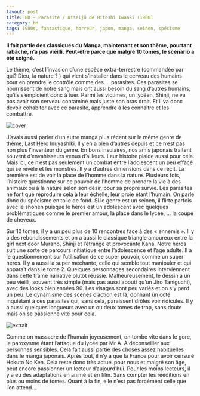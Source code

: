 ```yaml
---
layout: post
title: BD - Parasite / Kiseijū de Hitoshi Iwaaki (1988)
category: bd
tags: 1980s, fantastique, horreur, japon, manga, seinen, spécisme
---
```


**Il fait partie des classiques du Manga, maintenant et son thème, pourtant rabâché, n’a pas vieilli. Peut-être parce que malgré 10 tomes, le scénario a été soigné.**

Le thème, c’est l’invasion d’une espèce extra-terrestre (commandée par qui? Dieu, la nature ? ) qui vient s’installer dans le cerveau des humains pour en prendre le contrôle comme des … parasites. Ces parasites se nourrissent de notre sang mais ont aussi besoin du sang d’autres humains, qu’ils s’emploient donc à tuer. Parmi les victimes, un lycéen, Shinji, ne va pas avoir son cerveau contaminé mais juste son bras droit. Et il va donc devoir cohabiter avec ce parasite, apprendre à les connaître et les combattre.

![cover](https://cheziceman.files.wordpress.com/2020/08/parasitecover.jpeg)

J’avais aussi parler d’un autre manga plus récent sur le même genre de thème, Last Hero Inuyashiki. Il y en a bien d’autres depuis et ce n’est pas non plus l’inventeur du genre. En bons insulaires, nos amis japonais traitent souvent d’envahisseurs venus d’ailleurs. Leur histoire plaide aussi pour cela. Mais ici, ce n’est pas seulement un combat entre l’adolescent un peu effacé qui se révèle et les monstres. Il y a d’autres dimensions dans ce récit. La première est de voir la place de l’homme dans la nature. Plusieurs fois, l’histoire questionne sur ce pouvoir de l’homme de prendre la vie à des animaux ou à la nature selon son désir, pour sa propre survie. Les parasites ne font que reproduire cela à leur échelle, leur proie étant l’humain. On parle donc du spécisme en toile de fond. Si le genre est un seinen, il flirte parfois avec le shonen puisque le héros est un adolescent avec quelques problématiques comme le premier amour, la place dans le lycée, … la coupe de cheveux.

Sur 10 tomes, il y a un peu plus de 10 rencontres face à des « ennemis ». Il y a des rebondissements et on a aussi le classique triangle amoureux entre la girl next door Murano, Shinji et l’étrange et provocante Kana. Notre héros suit une sorte de parcours initiatique entre l’adolescence et l’age adulte. Il a le questionnement sur l’utilisation de ce super pouvoir, comme un super héros. Il y a aussi la super méchante, celle qui semble tout manipuler et qui apparaît dans le tome 2. Quelques personnages secondaires interviennent dans cette trame narrative plutôt réussie. Malheureusement, le dessin a un peu vieilli, souvent très simple (mais pas aussi abouti qu’un Jiro Taniguchi), avec des looks bien années 90. Les visages sont peu variés et on s’y perd un peu. Le dynamisme des scènes d’action est là, donnant un côté inquiétant à ces parasites qui, sans cela, paraissent drôles voir ridicules. Il y a aussi quelques longueurs avec un ou deux tomes de trop, sans doute mais on se passionne vite pour cela.

![extrait](https://cheziceman.files.wordpress.com/2020/08/parasite.png)

Comme on massacre de l’humain joyeusement, on tombe vite dans le gore, le paroxysme étant l’attaque du lycée par Mr A. A déconseiller aux personnes sensibles. Cela fait aussi partie des choses assez habituelles dans le manga japonais. Après tout, il n’y a que la France pour avoir censuré Hokuto No Ken. Cela reste donc très actuel pour nous et malgré son âge, peut encore passionner un lecteur d’aujourd’hui. Pour les moins lecteurs, il y a eu des adaptations en animé et en film. Sans compter les rééditions en plus ou moins de tomes. Quant à la fin, elle n’est pas forcément celle que l’on attend…
